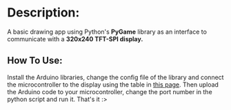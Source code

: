 <h1>Description:</h1>
A basic drawing app using Python's <b>PyGame</b> library as an interface to communicate with a <b>320x240 TFT-SPI display.</b>

<h2>How To Use:</h2>
Install the Arduino libraries, change the config file of the library and connect the microcontroller to the display using the table in <a href=https://randomnerdtutorials.com/esp32-tft-touchscreen-display-2-8-ili9341-arduino/>this page</a>. 
Then upload the Arduino code to your microcontroller, change the port number in the python script and run it.
That's it :>
